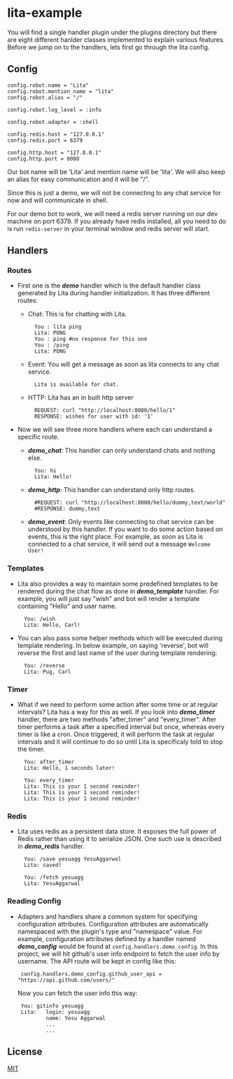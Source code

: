 # lita-example

You will find a single handler plugin under the plugins directory but there are eight different hanlder classes implemented to explain various features. Before we jump on to the handlers, lets first go through the lita config.

## Config

	config.robot.name = "Lita"
	config.robot.mention_name = "lita"
	config.robot.alias = "/"
 
	config.robot.log_level = :info
	
	config.robot.adapter = :shell
	
	config.redis.host = "127.0.0.1"
  	config.redis.port = 6379

  	config.http.host = "127.0.0.1"
  	config.http.port = 8080
  	
Our bot name will be 'Lita' and mention name will be 'lita'. We will also keep an alias for easy communication and it will be "/".

Since this is just a demo, we will not be connecting to any chat service for now and will communicate in shell.

For our demo bot to work, we will need a redis server running on our dev machine on port 6379. If you already have redis installed, all you need to do is run ```redis-server``` in your terminal window and redis server will start.

## Handlers

### Routes

- First one is the ***demo*** handler which is the default handler class generated by Lita during handler initialization. It has three different routes:
	- Chat: This is for chatting with Lita.

			You : lita ping
			Lita: PONG
			You : ping #no response for this one
			You : /ping
			Lita: PONG
		
	- Event: You will get a message as soon as lita connects to any chat service.

			Lita is available for chat.

	- HTTP: Lita has an in built http server

			REQUEST: curl "http://localhost:8080/hello/1" 
			RESPONSE: wishes for user with id: '1'         

- Now we will see three more handlers where each can understand a specific route.
	- ***demo_chat***: This handler can only understand chats and nothing else.
			
			You: hi
			Lita: Hello!
			
	- ***demo_http***: This handler can understand only http routes.

			#REQUEST: curl "http://localhost:8080/hello/dummy,text/world"
			#RESPONSE: dummy,text
			
	- ***demo_event***: Only events like connecting to chat service can be understood by this handler. If you want to do some action based on events, this is the right place. For example, as soon as Lita is connected to a chat service, it will send out a message ```Welcome User!```

### Templates

- Lita also provides a way to maintain some predefined templates to be rendered during the chat flow as done in ***demo_template*** handler. For example, you will just say "wish" and bot will render a template containing "Hello" and user name.

		You: /wish
		Lita: Hello, Carl!
			
- You can also pass some helper methods which will be executed during template rendering. In below example, on saying 'reverse', bot will reverse the first and last name of the user during template rendering:
			
		You: /reverse
		Lita: Pug, Carl

### Timer

- What if we need to perform some action after some time or at regular intervals? Lita has a way for this as well. If you look into ***demo_timer*** handler, there are two methods "after_timer" and "every_timer". After timer performs a task after a specified interval but once, whereas every timer is like a cron. Once triggered, it will perform the task at regular intervals and it will continue to do so until Lita is specificaly told to stop the timer.

		You: after_timer
		Lita: Hello, 1 seconds later!

		You: every_timer
		Lita: This is your 1 second reminder!
		Lita: This is your 1 second reminder!
		Lita: This is your 1 second reminder!


### Redis

- Lita uses redis as a persistent data store. It exposes the full power of Redis rather than using it to serialize JSON. One such use is described in ***demo_redis*** handler.

		You: /save yesuagg YesuAggarwal
		Lita: saved!
		
		You: /fetch yesuagg
		Lita: YesuAggarwal

### Reading Config

-  Adapters and handlers share a common system for specifying configuration attributes. Configuration attributes are automatically namespaced with the plugin's type and "namespace" value. For example, configuration attributes defined by a handler named ***demo_config*** would be found at ```config.handlers.demo_config```. In this project, we will hit github's user info endpoint to fetch the user info by username. The API route will be kept in config like this:

		config.handlers.demo_config.github_user_api = "https://api.github.com/users/"

	Now you can fetch the user info this way:

		You: gitinfo yesuagg
		Lita:	login: yesuagg
				name: Yesu Aggarwal
				...
				...
				
## License

[MIT](http://opensource.org/licenses/MIT)